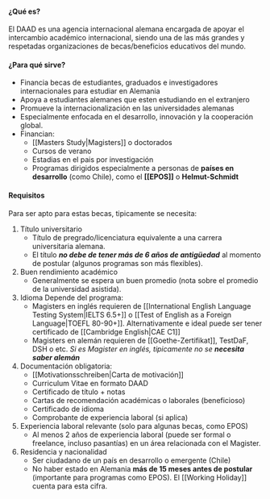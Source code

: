 #### ¿Qué es?
El DAAD es una agencia internacional alemana encargada de apoyar el intercambio académico internacional, siendo una de las más grandes y respetadas organizaciones de becas/beneficios educativos del mundo.

#### ¿Para qué sirve?
* Financia becas de estudiantes, graduados e investigadores internacionales para estudiar en Alemania
* Apoya a estudiantes alemanes que esten estudiando en el extranjero
* Promueve la internacionalización en las universidades alemanas
* Especialmente enfocada en el desarrollo, innovación y la cooperación global.
* Financian:
	* [[Masters Study|Magisters]] o doctorados
	* Cursos de verano
	* Estadias en el pais por investigación
	* Programas dirigidos especialmente a personas de **países en desarrollo** (como Chile), como el **[[EPOS]]** o **Helmut-Schmidt**

#### Requisitos
Para ser apto para estas becas, tipicamente se necesita:
1. Título universitario
	* Título de pregrado/licenciatura equivalente a una carrera universitaria alemana.
	* El título ***no debe de tener más de 6 años de antigüedad*** al momento de postular (algunos programas son más flexibles). 
2. Buen rendimiento académico
	* Generalmente se espera un buen promedio (nota sobre el promedio de la universidad asistida).
3. Idioma
	Depende del programa:
	* Magisters en inglés requieren de [[International English Language Testing System|IELTS 6.5+]] o [[Test of English as a Foreign Language|TOEFL 80-90+]]. Alternativamente e ideal puede ser tener certificado de [[Cambridge English|CAE C1]]
	* Magisters en alemán requieren de [[Goethe-Zertifikat]], TestDaF, DSH o etc.
	*Si es Magister en inglés, tipicamente no se **necesita saber alemán***
4. Documentación obligatoria:
	* [[Motivationsschreiben|Carta de motivación]]
	* Curriculum Vitae en formato DAAD
	* Certificado de título + notas
	* Cartas de recomendación académicas o laborales (beneficioso)
	* Certificado de idioma
	* Comprobante de experiencia laboral (si aplica)
5. Experiencia laboral relevante (solo para algunas becas, como EPOS)
	* Al menos 2 años de experiencia laboral (puede ser formal o freelance, incluso pasantías) en un área relacionada con el Magister.
6. Residencia y nacionalidad
	* Ser ciudadano de un país en desarrollo o emergente (Chile)
	* No haber estado en Alemania **más de 15 meses antes de postular** (importante para programas como EPOS). El [[Working Holiday]] cuenta para esta cifra.